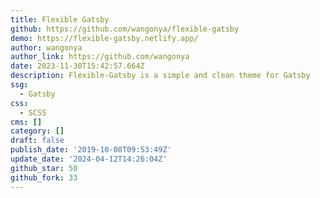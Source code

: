 ```yaml
---
title: Flexible Gatsby
github: https://github.com/wangonya/flexible-gatsby
demo: https://flexible-gatsby.netlify.app/
author: wangonya
author_link: https://github.com/wangonya
date: 2023-11-30T15:42:57.664Z
description: Flexible-Gatsby is a simple and clean theme for Gatsby
ssg:
  - Gatsby
css:
  - SCSS
cms: []
category: []
draft: false
publish_date: '2019-10-08T09:53:49Z'
update_date: '2024-04-12T14:26:04Z'
github_star: 50
github_fork: 33
---
```

